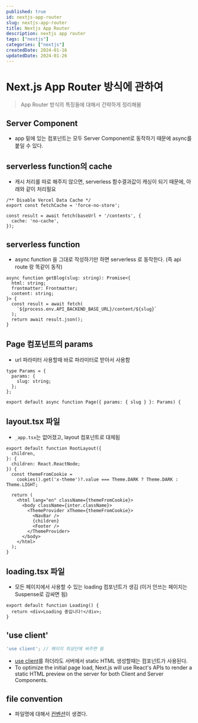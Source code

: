 ```yaml
---
published: true
id: nextjs-app-router
slug: nextjs-app-router
title: Nextjs App Router
description: nextjs app router
tags: ["nextjs"]
categories: ["nextjs"]
createdDate: 2024-01-16
updatedDate: 2024-01-26
---
```


# Next.js App Router 방식에 관하여

> App Router 방식의 특징들에 대해서 간략하게 정리해봄

## Server Component
- app 밑에 있는 컴포넌트는 모두 Server Component로 동작하기 때문에 async를 붙일 수 있다.

## serverless function의 cache
- 캐시 처리를 따로 해주지 않으면, serverless 함수결과값이 캐싱이 되기 때문에, 아래와 같이 처리필요

```tsx
/** Disable Vercel Data Cache */
export const fetchCache = 'force-no-store';

const result = await fetch(baseUrl + '/contents', {
  cache: 'no-cache',
});
```

## serverless function
- async function 을 그대로 작성하기만 하면 serverless 로 동작한다. (즉 api route 랑 똑같이 동작)

```tsx
async function getBlog(slug: string): Promise<{
  html: string;
  frontmatter: Frontmatter;
  content: string;
}> {
  const result = await fetch(
    `${process.env.API_BACKEND_BASE_URL}/content/${slug}`
  );
  return await result.json();
}
```

## Page 컴포넌트의 params
- url 파라미터 사용할때 바로 파라미터로 받아서 사용함

```tsx
type Params = {
  params: {
    slug: string;
  };
};

export default async function Page({ params: { slug } }: Params) {
```

## layout.tsx 파일
- `_app.tsx`는 없어졌고, layout 컴포넌트로 대체됨

```tsx
export default function RootLayout({
  children,
}: {
  children: React.ReactNode;
}) {
  const themeFromCookie =
    cookies().get('x-theme')?.value === Theme.DARK ? Theme.DARK : Theme.LIGHT;

  return (
    <html lang="en" className={themeFromCookie}>
      <body className={inter.className}>
        <ThemeProvider xTheme={themeFromCookie}>
          <NavBar />
          {children}
          <Footer />
        </ThemeProvider>
      </body>
    </html>
  );
}
```

## loading.tsx 파일
- 모든 페이지에서 사용할 수 있는 loading 컴포넌트가 생김 (이거 안쓰는 페이지는 Suspense로 감싸면 됨)

```tsx
export default function Loading() {
  return <div>Loading 중입니다!</div>;
}
```

## 'use client'
```js
'use client'; // 페이지 최상단에 써주면 됨
```
- [use client][2]를 하더라도 서버에서 static HTML 생성할때는 컴포넌트가 사용된다.
- To optimize the initial page load, Next.js will use React's APIs 
  to render a static HTML preview on the server for both Client and Server Components.


## file convention
- 파일명에 대해서 [컨벤션][1]이 생겼다.

[1]: https://nextjs.org/docs/app/building-your-application/routing#file-conventions
[2]: https://nextjs.org/docs/app/building-your-application/rendering/client-components#full-page-load
